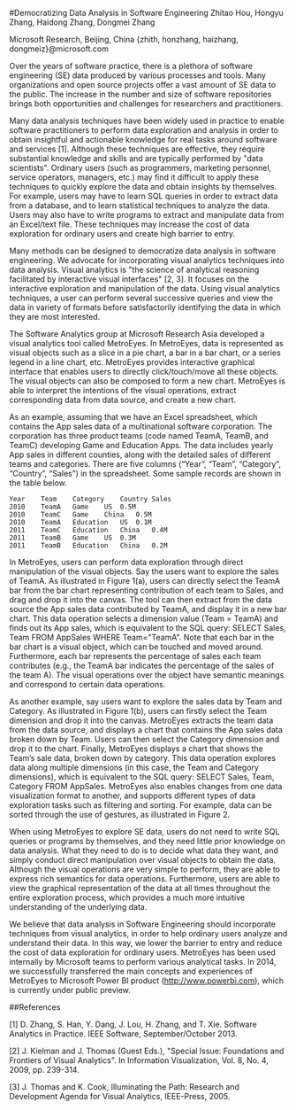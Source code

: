 #Democratizing Data Analysis in Software Engineering
Zhitao Hou, Hongyu Zhang, Haidong Zhang, Dongmei Zhang

Microsoft Research, Beijing, China
{zhith, honzhang, haizhang, dongmeiz}@microsoft.com
 
Over the years of software practice, there is a plethora of software engineering (SE) data produced by various processes and tools. Many organizations and open source projects offer a vast amount of SE data to the public. The increase in the number and size of software repositories brings both opportunities and challenges for researchers and practitioners. 

Many data analysis techniques have been widely used in practice to enable software practitioners to perform data exploration and analysis in order to obtain insightful and actionable knowledge for real tasks around software and services [1]. Although these techniques are effective, they require substantial knowledge and skills and are typically performed by "data scientists". Ordinary users (such as programmers, marketing personnel, service operators, managers, etc.) may find it difficult to apply these techniques to quickly explore the data and obtain insights by themselves. For example, users may have to learn SQL queries in order to extract data from a database, and to learn statistical techniques to analyze the data. Users may also have to write programs to extract and manipulate data from an Excel/text file. These techniques may increase the cost of data exploration for ordinary users and create high barrier to entry.

Many methods can be designed to democratize data analysis in software engineering. We advocate for incorporating visual analytics techniques into data analysis. Visual analytics is "the science of analytical reasoning facilitated by interactive visual interfaces" [2, 3]. It focuses on the interactive exploration and manipulation of the data. Using visual analytics techniques, a user can perform several successive queries and view the data in variety of formats before satisfactorily identifying the data in which they are most interested.

The Software Analytics group at Microsoft Research Asia developed a visual analytics tool called MetroEyes. In MetroEyes, data is represented as visual objects such as a slice in a pie chart, a bar in a bar chart, or a series legend in a line chart, etc. MetroEyes provides interactive graphical interface that enables users to directly click/touch/move all these objects. The visual objects can also be composed to form a new chart. MetroEyes is able to interpret the intentions of the visual operations, extract corresponding data from data source, and create a new chart. 

As an example, assuming that we have an Excel spreadsheet, which contains the App sales data of a multinational software corporation. The corporation has three product teams (code named TeamA, TeamB, and TeamC) developing Game and Education Apps. The data includes yearly App sales in different counties, along with the detailed sales of different teams and categories. There are five columns (“Year”, “Team”, “Category”, “Country”, “Sales”) in the spreadsheet. Some sample records are shown in the table below. 

```
Year	Team	Category	Country	Sales
2010	TeamA	Game	US	0.5M
2010	TeamC	Game	China	0.5M
2010	TeamA	Education	US	0.1M
2011	TeamC	Education	China	0.4M
2011	TeamB	Game	US	0.3M
2011	TeamB	Education	China	0.2M
```

In MetroEyes, users can perform data exploration through direct manipulation of the visual objects. Say the users want to explore the sales of TeamA. As illustrated in Figure 1(a), users can directly select the TeamA bar from the bar chart representing contribution of each team to Sales, and drag and drop it into the canvas. The tool can then extract from the data source the App sales data contributed by TeamA, and display it in a new bar chart. This data operation selects a dimension value (Team = TeamA) and finds out its App sales, which is equivalent to the SQL query: SELECT Sales, Team FROM AppSales WHERE Team="TeamA". Note that each bar in the bar chart is a visual object, which can be touched and moved around. Furthermore, each bar represents the percentage of sales each team contributes (e.g., the TeamA bar indicates the percentage of the sales of the team A). The visual operations over the object have semantic meanings and correspond to certain data operations.


As another example, say users want to explore the sales data by Team and Category. As illustrated in Figure 1(b), users can firstly select the Team dimension and drop it into the canvas. MetroEyes extracts the team data from the data source, and displays a chart that contains the App sales data broken down by Team. Users can then select the Category dimension and drop it to the chart. Finally, MetroEyes displays a chart that shows the Team’s sale data, broken down by category. This data operation explores data along multiple dimensions (in this case, the Team and Category dimensions), which is equivalent to the SQL query: SELECT Sales, Team, Category FROM AppSales. 
MetroEyes also enables changes from one data visualization format to another, and supports different types of data exploration tasks such as filtering and sorting. For example, data can be sorted through the use of gestures, as illustrated in Figure 2.

When using MetroEyes to explore SE data, users do not need to write SQL queries or programs by themselves, and they need little prior knowledge on data analysis. What they need to do is to decide what data they want, and simply conduct direct manipulation over visual objects to obtain the data. Although the visual operations are very simple to perform, they are able to express rich semantics for data operations. Furthermore, users are able to view the graphical representation of the data at all times throughout the entire exploration process, which provides a much more intuitive understanding of the underlying data. 

We believe that data analysis in Software Engineering should incorporate techniques from visual analytics, in order to help ordinary users analyze and understand their data. In this way, we lower the barrier to entry and reduce the cost of data exploration for ordinary users. MetroEyes has been used internally by Microsoft teams to perform various analytical tasks. In 2014, we successfully transferred the main concepts and experiences of MetroEyes to Microsoft Power BI product (http://www.powerbi.com), which is currently under public preview.


##References

[1] D. Zhang, S. Han, Y. Dang, J. Lou, H. Zhang, and T. Xie. Software Analytics in Practice. IEEE Software, September/October 2013.

[2] J. Kielman and J. Thomas (Guest Eds.), "Special Issue: Foundations and Frontiers of Visual Analytics". In Information Visualization, Vol. 8, No. 4, 2009, pp. 239-314.

[3] J. Thomas and K. Cook, Illuminating the Path: Research and Development Agenda for Visual Analytics, IEEE-Press, 2005.
